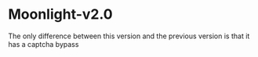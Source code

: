 # Moonlight-v2.0

The only difference between this version and the previous version is that it has a captcha bypass 
